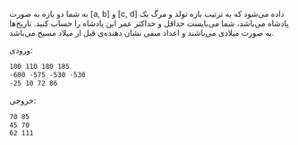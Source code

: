 به شما دو بازه به صورت [a, b] و [c, d] داده می‌شود که به ترتیب بازه تولد و مرگ یک پادشاه می‌باشد، شما می‌بایست حداقل و حداکثر عمر این پادشاه را حساب کنید. تاریخ‌ها به صورت میلادی می‌باشند و اعداد منفی نشان دهنده‌ی قبل از میلاد مسیح می‌باشد.

ورودی:

```markdown
100 110 180 185
-600 -575 -530 -530
-25 10 72 86
```

خروجی:

```markdown
70 85
45 70
62 111
```